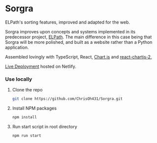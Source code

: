 # Sorgra
ELPath's sorting features, improved and adapted for the web.

Sorgra improves upon concepts and systems implemented in its predecessor project, [ELPath](https://github.com/ChrisOh431/ELPath). The main difference in this case being that Sorgra will be more polished, and built as a website rather than a Python application.

Assembled lovingly with TypeScript, React, [Chart.js](https://www.chartjs.org/) and [react-chartjs-2.](https://github.com/reactchartjs/react-chartjs-2)

[Live Deployment](https://sorgra.netlify.app/) hosted on Netlify.

### Use locally
1. Clone the repo
   ```sh
   git clone https://github.com/ChrisOh431/Sorgra.git
   ```
2. Install NPM packages
   ```sh
   npm install
   ```
3. Run start script in root directory
   ```sh
   npm run start
   ```
